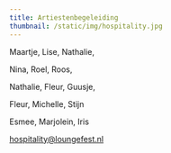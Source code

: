 ```yaml
---
title: Artiestenbegeleiding
thumbnail: /static/img/hospitality.jpg
---
```

Maartje, Lise, N﻿athalie, 

N﻿ina, Roel, Roos, 

N﻿athalie, Fleur, Guusje, 

F﻿leur, Michelle, Stijn

E﻿smee, Marjolein, Iris

hospitality@loungefest.nl